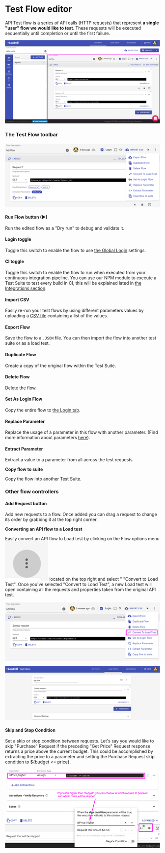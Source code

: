 # Test Flow editor

API Test flow is a series of API calls \(HTTP requests\) that represent **a single "user" flow we would like to test**. These requests will be executed sequentially until completion or until the first failure.

![Test Flow editor section](../../.gitbook/assets/testsute_flow.png)

### The Test Flow toolbar

![](../../.gitbook/assets/the_test_flow_toolbar.png)

#### **Run Flow button** \(▶\)

Run the edited flow as a "Dry run" to debug and validate it.

#### Login toggle

Toggle this switch to enable the flow to use [the Global Login](https://docs.loadmill.com/api-testing/test-suite-editor/global-login-flow) settings.

#### **CI toggle**

Toggle this switch to enable the flow to run when executed from your continuous integration pipeline. You can use our NPM module to execute a Test Suite to test every build in CI, this will be explained lated in [the Integrations section](https://docs.loadmill.com/integrations/npm-modal).

#### Import CSV

Easily re-run your test flows by using different parameters values by uploading a [CSV file](https://docs.loadmill.com/api-testing/test-suite-editor/api-tests-data-from-csv-files) containing a list of the values.

#### **Export Flow**

Save the flow to a `.JSON` file. You can then import the flow into another test suite or as a load test.

#### Duplicate Flow

Create a copy of the original flow within the Test Suite.

#### Delete Flow

Delete the flow.

#### Set As Login Flow

Copy the entire flow to [the Login tab](https://docs.loadmill.com/api-testing/test-suite-editor/global-login-flow). 

#### **Replace Parameter**

Replace the usage of a parameter in this flow with another parameter. \(Find more information about parameters [here](https://docs.loadmill.com/api-testing/test-suite-editor/parameters)\).

#### Extract Parameter

Extract a value to a parameter from all across the test requests.

**Copy flow to suite**

Copy the flow into another Test Suite.

### Other flow controllers

#### **Add Request button**

Add new requests to a flow. Once added you can drag a request to change its order by grabbing it at the top right corner. 

**Converting an API flow to a Load test**

Easily convert an API flow to Load test by clicking on the Flow options menu ![](../../.gitbook/assets/screen-shot-2020-02-03-at-12.12.19-pm.png) located on the top right and select " "Convert to Load Test". Once you've selected "Convert to Load Test", a new Load test will open containing all the requests and properties taken from the original API test.

![](../../.gitbook/assets/convert_to_load.png)

![](../../.gitbook/assets/converted_from_api_test.png)

#### Skip and Stop Condition

Set a skip or stop condition between requests. Let's say you would like to skip "Purchase" Request if the preceding "Get Price" Request response returns a price above the current budget. This could be accomplished by extracting the price to a parameter and setting the Purchase Request skip condition to ${budget &lt;= price}.

![Setting up a skip condition](../../.gitbook/assets/price_budget.png)



